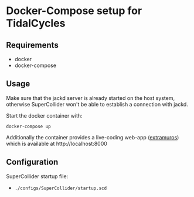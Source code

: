 # Docker-Compose setup for TidalCycles

## Requirements

- docker
- docker-compose

## Usage

Make sure that the jackd server is already started on the host system, otherwise SuperCollider won't be able to establish a connection with jackd.

Start the docker container with:

```
docker-compose up
```

Additionally the container provides a live-coding web-app ([extramuros](https://github.com/thgrund/extramuros/tree/osc)) which is available at http://localhost:8000

## Configuration

SuperCollider startup file:

- `./configs/SuperCollider/startup.scd`
